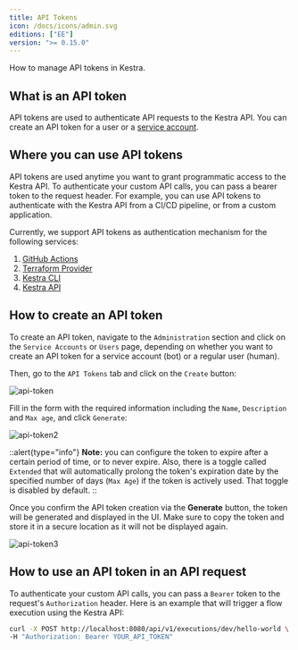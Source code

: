 ```yaml
---
title: API Tokens
icon: /docs/icons/admin.svg
editions: ["EE"]
version: ">= 0.15.0"
---
```


How to manage API tokens in Kestra.


## What is an API token

API tokens are used to authenticate API requests to the Kestra API. You can create an API token for a user or a [service account](/docs/enterprise/service-accounts).

## Where you can use API tokens

API tokens are used anytime you want to grant programmatic access to the Kestra API. To authenticate your custom API calls, you can pass a bearer token to the request header. For example, you can use API tokens to authenticate with the Kestra API from a CI/CD pipeline, or from a custom application.

Currently, we support API tokens as authentication mechanism for the following services:
1. [GitHub Actions](https://github.com/kestra-io/deploy-action)
2. [Terraform Provider](https://registry.terraform.io/providers/kestra-io/kestra/latest/docs)
3. [Kestra CLI](/docs/enterprise/cli)
4. [Kestra API](/docs/enterprise/api)

## How to create an API token

To create an API token, navigate to the `Administration` section and click on the `Service Accounts` or `Users` page, depending on whether you want to create an API token for a service account (bot) or a regular user (human).

Then, go to the `API Tokens` tab and click on the `Create` button:

![api-token](../../enterprise/api-token.png)

Fill in the form with the required information including the `Name`, `Description` and `Max age`, and click `Generate`:

![api-token2](../../enterprise/api-token2.png)

::alert{type="info"}
**Note:** you can configure the token to expire after a certain period of time, or to never expire. Also, there is a toggle called `Extended` that will automatically prolong the token's expiration date by the specified number of days (`Max Age`) if the token is actively used. That toggle is disabled by default.
::

Once you confirm the API token creation via the **Generate** button, the token will be generated and displayed in the UI. Make sure to copy the token and store it in a secure location as it will not be displayed again.

![api-token3](../../enterprise/api-token3.png)


## How to use an API token in an API request

To authenticate your custom API calls, you can pass a `Bearer` token to the request's `Authorization` header. Here is an example that will trigger a flow execution using the Kestra API:

```bash
curl -X POST http://localhost:8080/api/v1/executions/dev/hello-world \
-H "Authorization: Bearer YOUR_API_TOKEN"
```